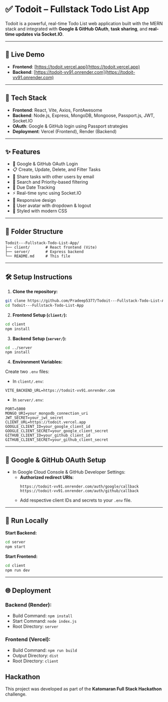 # ✅ Todoit – Fullstack Todo List App

Todoit is a powerful, real-time Todo List web application built with the MERN stack and integrated with **Google & GitHub OAuth**, **task sharing**, and **real-time updates via Socket.IO**.

---

## 🚀 Live Demo

- **Frontend**: [https://todoit.vercel.app](https://todoit.vercel.app)  
- **Backend**: [https://todoit-vv91.onrender.com](https://todoit-vv91.onrender.com)

---

## 🔧 Tech Stack

- **Frontend**: React, Vite, Axios, FontAwesome  
- **Backend**: Node.js, Express, MongoDB, Mongoose, Passport.js, JWT, Socket.IO  
- **OAuth**: Google & GitHub login using Passport strategies  
- **Deployment**: Vercel (Frontend), Render (Backend)

---

## ✨ Features

- 🔐 Google & GitHub OAuth Login  
- 📋 Create, Update, Delete, and Filter Tasks  
- 👥 Share tasks with other users by email  
- 🔎 Search and Priority-based filtering  
- 📆 Due Date Tracking  
- ⚡ Real-time sync using Socket.IO  
- 📱 Responsive design  
- 🧑 User avatar with dropdown & logout  
- 🎨 Styled with modern CSS

---

## 📁 Folder Structure

```
Todoit---Fullstack-Todo-List-App/
├── client/       # React frontend (Vite)
├── server/       # Express backend
└── README.md     # This file
```

---

## 🛠️ Setup Instructions

1. **Clone the repository:**

```bash
git clone https://github.com/Pradeep5377/Todoit---Fullstack-Todo-List-App.git
cd Todoit---Fullstack-Todo-List-App
```

2. **Frontend Setup (`client/`):**

```bash
cd client
npm install
```

3. **Backend Setup (`server/`):**

```bash
cd ../server
npm install
```

4. **Environment Variables:**

Create two `.env` files:

- In `client/.env`:
```env
VITE_BACKEND_URL=https://todoit-vv91.onrender.com
```

- In `server/.env`:
```env
PORT=5000
MONGO_URI=your_mongodb_connection_uri
JWT_SECRET=your_jwt_secret
CLIENT_URL=https://todoit.vercel.app
GOOGLE_CLIENT_ID=your_google_client_id
GOOGLE_CLIENT_SECRET=your_google_client_secret
GITHUB_CLIENT_ID=your_github_client_id
GITHUB_CLIENT_SECRET=your_github_client_secret
```

---

## 🔐 Google & GitHub OAuth Setup

- In Google Cloud Console & GitHub Developer Settings:
  - **Authorized redirect URIs**:
    ```
    https://todoit-vv91.onrender.com/auth/google/callback
    https://todoit-vv91.onrender.com/auth/github/callback
    ```
  - Add respective client IDs and secrets to your `.env` file.

---

## 🧪 Run Locally

**Start Backend:**

```bash
cd server
npm start
```

**Start Frontend:**

```bash
cd client
npm run dev
```

---

## 🌐 Deployment

### Backend (Render):
- Build Command: `npm install`
- Start Command: `node index.js`
- Root Directory: `server`

### Frontend (Vercel):
- Build Command: `npm run build`
- Output Directory: `dist`
- Root Directory: `client`


## Hackathon

This project was developed as part of the **Katomaran Full Stack Hackathon** challenge. 
